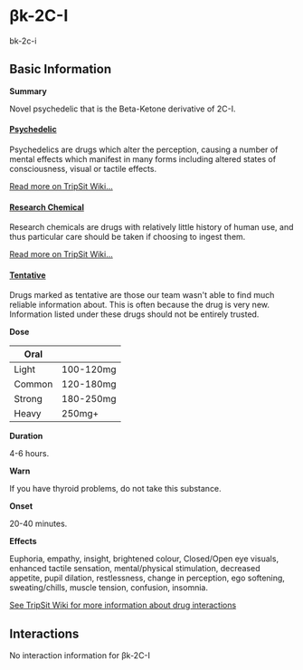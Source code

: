 # βk-2C-I

bk-2c-i

## Basic Information

**Summary**

Novel psychedelic that is the Beta-Ketone derivative of 2C-I.

#### [Psychedelic](/category/psychedelic)

Psychedelics are drugs which alter the perception, causing a number of mental effects which manifest in many forms including altered states of consciousness, visual or tactile effects.

[Read more on TripSit Wiki...](#{category.wiki})

#### [Research Chemical](/category/research-chemical)

Research chemicals are drugs with relatively little history of human use, and thus particular care should be taken if choosing to ingest them.

[Read more on TripSit Wiki...](#{category.wiki})

#### [Tentative](/category/tentative)

Drugs marked as tentative are those our team wasn't able to find much reliable information about. This is often because the drug is very new. Information listed under these drugs should not be entirely trusted.

**Dose**

| Oral   |           |
| ------ | --------- |
| Light  | 100-120mg |
| Common | 120-180mg |
| Strong | 180-250mg |
| Heavy  | 250mg+    |

**Duration**

4-6 hours.

**Warn**

If you have thyroid problems, do not take this substance.

**Onset**

20-40 minutes.

**Effects**

Euphoria, empathy, insight, brightened colour, Closed/Open eye visuals, enhanced tactile sensation, mental/physical stimulation, decreased appetite, pupil dilation, restlessness, change in perception, ego softening, sweating/chills, muscle tension, confusion, insomnia.

[See TripSit Wiki for more information about drug interactions](http://combo.tripsit.me/)

## Interactions

No interaction information for βk-2C-I